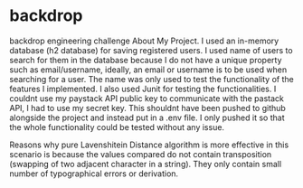 # backdrop
backdrop engineering challenge
About My Project.
I used an in-memory database (h2 database) for saving registered users. I used name of users to search for them in the database because I do not have a unique property 
such as email/username, ideally, an email or username is to be used when searching for a user. The name was only used to test the functionality 
of the features I implemented. I also used Junit for testing the functionalities. I couldnt use my paystack API public key to communicate with the pastack API, I had 
to use my secret key. This shouldnt have been pushed to github alongside the project and instead put in a .env file. I only pushed it so that the whole functionality
could be tested without any issue.


Reasons why pure Lavenshitein Distance algorithm is more effective in this scenario is because the values compared do
not contain transposition (swapping of two adjacent character in a string). They only contain small number of typographical
errors or derivation.
